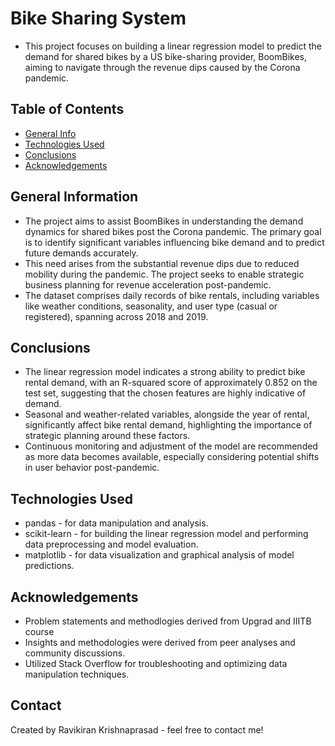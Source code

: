 # Bike Sharing System
- This project focuses on building a linear regression model to predict the demand for shared bikes by a US bike-sharing provider, BoomBikes, aiming to navigate through the revenue dips caused by the Corona pandemic.

## Table of Contents
* [General Info](#general-information)
* [Technologies Used](#technologies-used)
* [Conclusions](#conclusions)
* [Acknowledgements](#acknowledgements)

## General Information
- The project aims to assist BoomBikes in understanding the demand dynamics for shared bikes post the Corona pandemic. The primary goal is to identify significant variables influencing bike demand and to predict future demands accurately.
- This need arises from the substantial revenue dips due to reduced mobility during the pandemic. The project seeks to enable strategic business planning for revenue acceleration post-pandemic.
- The dataset comprises daily records of bike rentals, including variables like weather conditions, seasonality, and user type (casual or registered), spanning across 2018 and 2019.

## Conclusions
- The linear regression model indicates a strong ability to predict bike rental demand, with an R-squared score of approximately 0.852 on the test set, suggesting that the chosen features are highly indicative of demand.
- Seasonal and weather-related variables, alongside the year of rental, significantly affect bike rental demand, highlighting the importance of strategic planning around these factors.
- Continuous monitoring and adjustment of the model are recommended as more data becomes available, especially considering potential shifts in user behavior post-pandemic.

## Technologies Used
- pandas - for data manipulation and analysis.
- scikit-learn - for building the linear regression model and performing data preprocessing and model evaluation.
- matplotlib - for data visualization and graphical analysis of model predictions.

## Acknowledgements
- Problem statements and methodlogies derived from Upgrad and IIITB course
- Insights and methodologies were derived from peer analyses and community discussions.
- Utilized Stack Overflow for troubleshooting and optimizing data manipulation techniques.

## Contact
Created by Ravikiran Krishnaprasad - feel free to contact me!


